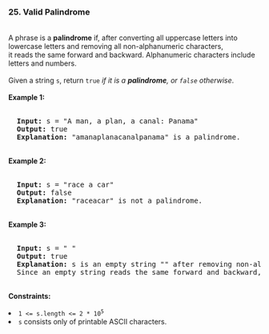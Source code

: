 <h3>25. Valid Palindrome</h3>
<br>
A phrase is a <strong>palindrome</strong> if, after converting all uppercase letters into lowercase letters and removing all non-alphanumeric characters,<br>
it reads the same forward and backward. Alphanumeric characters include letters and numbers.<br>
<br>
Given a string <code>s</code>, return <code>true</code> <i>if it is a <strong>palindrome</strong>, or <code>false</code> otherwise</i>.<br>
<br>
<b>Example 1:</b><br>
<br>
<pre>
  <strong>Input:</strong> s = "A man, a plan, a canal: Panama"
  <strong>Output:</strong> true
  <strong>Explanation:</strong> "amanaplanacanalpanama" is a palindrome.
</pre>
<br>
<b>Example 2:</b><br>
<br>
<pre>
  <strong>Input:</strong> s = "race a car"
  <strong>Output:</strong> false
  <strong>Explanation:</strong> "raceacar" is not a palindrome.
</pre>
<br>
<b>Example 3:</b><br>
<br>
<pre>
  <strong>Input:</strong> s = " "
  <strong>Output:</strong> true
  <strong>Explanation:</strong> s is an empty string "" after removing non-alphanumeric characters.
  Since an empty string reads the same forward and backward, it is a palindrome.
</pre>
<br>
<b>Constraints:</b><br>
<br>
<li><code>1 <= s.length <= 2 * 10<sup>5</sup></code></li>
<li><code>s</code> consists only of printable ASCII characters.</li>
